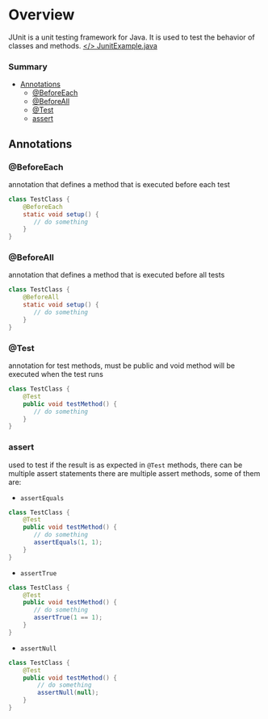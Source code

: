 # Overview

JUnit is a unit testing framework for Java. It is used to test the behavior of classes and methods.
[</> JunitExample.java](../../src/test/java/junit/JunitExample.java)

### Summary
- [Annotations](#annotations)
  - [@BeforeEach](#beforeeach)
  - [@BeforeAll](#beforeall)
  - [@Test](#test)
  - [assert](#assert)


## Annotations

### @BeforeEach

annotation that defines a method that is executed before each test

```java
class TestClass {
    @BeforeEach
    static void setup() {
       // do something
    }
}
```
### @BeforeAll

annotation that defines a method that is executed before all tests

```java
class TestClass {
    @BeforeAll
    static void setup() {
       // do something
    }
}
```

### @Test

annotation for test methods, must be public and void
method will be executed when the test runs

```java
class TestClass {
    @Test
    public void testMethod() {
       // do something
    }
}
```

### assert

used to test if the result is as expected
in `@Test` methods, there can be multiple assert statements
there are multiple assert methods, some of them are:

- `assertEquals`
```java
class TestClass {
    @Test
    public void testMethod() {
       // do something
       assertEquals(1, 1);
    }
}
```

- `assertTrue`

```java
class TestClass {
    @Test
    public void testMethod() {
       // do something
       assertTrue(1 == 1);
    }
}
```
- `assertNull`

```java
class TestClass {
    @Test
    public void testMethod() {
        // do something
        assertNull(null);
    }
}
```